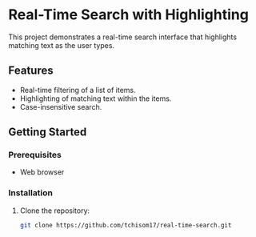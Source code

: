 # Real-Time Search with Highlighting

This project demonstrates a real-time search interface that highlights matching text as the user types.

## Features
- Real-time filtering of a list of items.
- Highlighting of matching text within the items.
- Case-insensitive search.

## Getting Started

### Prerequisites
- Web browser

### Installation
1. Clone the repository:
   ```bash
   git clone https://github.com/tchisom17/real-time-search.git
